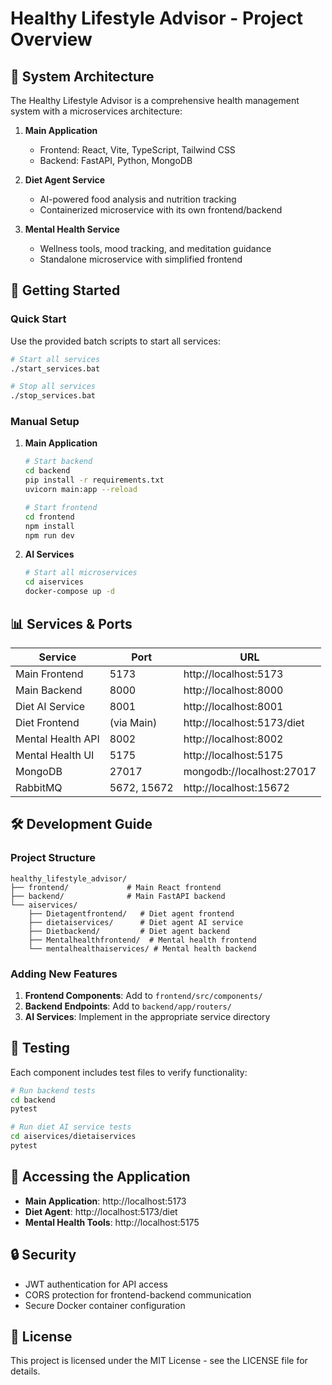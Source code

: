 # Healthy Lifestyle Advisor - Project Overview

## 🌟 System Architecture

The Healthy Lifestyle Advisor is a comprehensive health management system with a microservices architecture:

1. **Main Application**
   - Frontend: React, Vite, TypeScript, Tailwind CSS
   - Backend: FastAPI, Python, MongoDB

2. **Diet Agent Service**
   - AI-powered food analysis and nutrition tracking
   - Containerized microservice with its own frontend/backend

3. **Mental Health Service**
   - Wellness tools, mood tracking, and meditation guidance
   - Standalone microservice with simplified frontend

## 🚀 Getting Started

### Quick Start

Use the provided batch scripts to start all services:

```bash
# Start all services
./start_services.bat

# Stop all services
./stop_services.bat
```

### Manual Setup

1. **Main Application**
   ```bash
   # Start backend
   cd backend
   pip install -r requirements.txt
   uvicorn main:app --reload
   
   # Start frontend
   cd frontend
   npm install
   npm run dev
   ```

2. **AI Services**
   ```bash
   # Start all microservices
   cd aiservices
   docker-compose up -d
   ```

## 📊 Services & Ports

| Service | Port | URL |
|---------|------|-----|
| Main Frontend | 5173 | http://localhost:5173 |
| Main Backend | 8000 | http://localhost:8000 |
| Diet AI Service | 8001 | http://localhost:8001 |
| Diet Frontend | (via Main) | http://localhost:5173/diet |
| Mental Health API | 8002 | http://localhost:8002 |
| Mental Health UI | 5175 | http://localhost:5175 |
| MongoDB | 27017 | mongodb://localhost:27017 |
| RabbitMQ | 5672, 15672 | http://localhost:15672 |

## 🛠️ Development Guide

### Project Structure

```
healthy_lifestyle_advisor/
├── frontend/             # Main React frontend
├── backend/              # Main FastAPI backend
└── aiservices/
    ├── Dietagentfrontend/   # Diet agent frontend
    ├── dietaiservices/      # Diet agent AI service
    ├── Dietbackend/         # Diet agent backend
    ├── Mentalhealthfrontend/  # Mental health frontend 
    └── mentalhealthaiservices/ # Mental health backend
```

### Adding New Features

1. **Frontend Components**: Add to `frontend/src/components/`
2. **Backend Endpoints**: Add to `backend/app/routers/`
3. **AI Services**: Implement in the appropriate service directory

## 🧪 Testing

Each component includes test files to verify functionality:

```bash
# Run backend tests
cd backend
pytest

# Run diet AI service tests
cd aiservices/dietaiservices
pytest
```

## 📱 Accessing the Application

- **Main Application**: http://localhost:5173
- **Diet Agent**: http://localhost:5173/diet
- **Mental Health Tools**: http://localhost:5175

## 🔒 Security

- JWT authentication for API access
- CORS protection for frontend-backend communication
- Secure Docker container configuration

## 📄 License

This project is licensed under the MIT License - see the LICENSE file for details.

